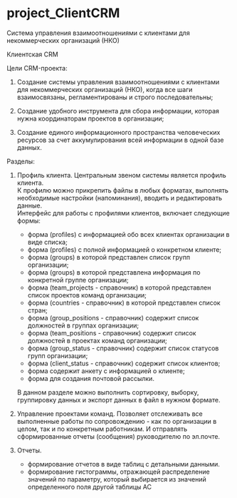 # project_ClientCRM
Система управления взаимоотношениями с клиентами для некоммерческих организаций (НКО)

Клиентская CRM

Цели CRM-проекта:
  1. Создание системы управления взаимоотношениями с клиентами для некоммерческих организаций (НКО), 
     когда все шаги взаимосвязаны, регламентированы и строго последовательны;
     
  2. Создание удобного инструмента для сбора информации, которая нужна координаторам 
     проектов в организации;

  3. Создание единого информационного пространства человеческих ресурсов 
     за счет аккумулирования всей информации в одной базе данных.

Разделы:
  1. Профиль клиента. Центральным звеном системы является профиль клиента.  
     К профилю можно прикрепить файлы в любых форматах, выполнять необходимые настройки (напоминания), вводить и редактировать данные.  
     Интерфейс для работы с профилями клиентов, включает следующие формы: 
       - форма (profiles) с информацией обо всех клиентах организации в виде списка;
       - форма (profiles) с полной информацией о конкретном клиенте;   
       - форма (groups) в которой представлен список групп организации;  
       - форма (groups) в которой представлена информация по конкретной группе организации; 
       - форма (team_projects - справочник) в которой представлен список проектов команд организации;
       - форма (countries - справочник) в которой представлен список стран;
       - форма (group_positions - справочник) содержит список должностей в группах организации;
       - форма (team_positions - справочник) содержит список должностей в проектах команд организации;
       - форма (group_status - справочник) содержит список статусов групп организации;
       - форма (client_status - справочник) содержит список клиентов;
       - форма содержит анкету с информацией о клиенте;
       - форма для создания почтовой рассылки.
       
     В данном разделе можно выполнить сортировку, выборку, группировку данных и экспорт данных в файл в нужном формате.

  2. Управление проектами команд. Позволяет отслеживать все выполненные работы по сопровождению - как по организации в целом, так и по конкретным работникам.
     И отправлять сформированные отчеты (сообщения) руководителю по эл.почте.
     
  3. Отчеты. 
      - формирование отчетов в виде таблиц с детальными данными.
      - формирование гистограммы, отражающей распределение значений по параметру, который выбирается из значений определенного поля другой таблицы АС
  
  
